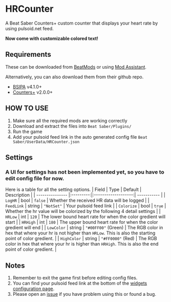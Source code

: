 # HRCounter
A Beat Saber Counters+ custom counter that displays your heart rate by using pulsoid.net feed.

**Now come with customizable colored text!**


## Requirements
These can be downloaded from [BeatMods](https://beatmods.com/#/mods) or using [Mod Assistant](https://github.com/Assistant/ModAssistant/releases/latest).

Alternatively, you can also download them from their github repo.
* [BSIPA](https://github.com/bsmg/BeatSaber-IPA-Reloaded) v4.1.0+
* [Counters+](https://github.com/Caeden117/CountersPlus) v2.0.0+



## HOW TO USE
1. Make sure all the required mods are working correctly
2. Download and extract the files into `Beat Saber/Plugins/`
3. Run the game
4. Add your pulsoid feed link in the auto generated config file `Beat Saber/UserData/HRCounter.json`

## Settings
### A UI for settings has not been implemented yet, so you have to edit config file for now.
Here is a table for all the setting options.
| Field       		| Type      | Default       	    | Description |
| --------------- |:---------:|:-------------------:| ----------- |
| `LogHR`       	| bool      | `false`           	| Whether the received HR data will be logged |
| `FeedLink`      | string    | `"NotSet"`   	    	| Your pulsoid feed link |
| `Colorize`      | bool      | `true`   	        	| Whether the hr value will be colorized by the following 4 detail settings |
| `HRLow`         | int       | `120`           	 	| The lower bound heart rate for when the color gredient will start |
| `HRHigh`        | int       | `180`              	| The upper bound heart rate for when the color gredient will end |
| `LowColor`      | string    | `"#00FF00"` (Green)	| The RGB color in hex that where your hr is not higher than `HRLow`. This is also the starting point of color gredient. |
| `HighColor`     | string    | `"#FF0000"` (Red) 	| The RGB color in hex that where your hr is higher than `HRHigh`. This is also the end point of color gredient.  |

## Notes
1. Remember to exit the game first before editing config files.
2. You can find your pulsoid feed link at the bottom of the [widgets configuration page](https://pulsoid.net/ui/configuration).
3. Please open an [issue](https://github.com/qe201020335/HRCounter/issues) if you have problem using this or found a bug.

